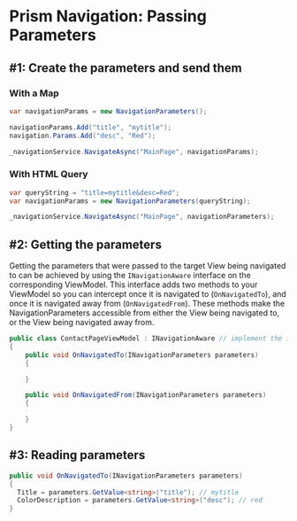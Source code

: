 # Prism Navigation: Passing Parameters

## #1: Create the parameters and send them

### With a Map

```c#
var navigationParams = new NavigationParameters();

navigationParams.Add("title", "mytitle");
navigation.Params.Add("desc", "Red");

_navigationService.NavigateAsync("MainPage", navigationParams);
```

### With HTML Query

```c#
var queryString = "title=mytitle&desc=Red";
var navigationParams = new NavigationParameters(queryString);

_navigationService.NavigateAsync("MainPage", navigationParameters);
```

## #2: Getting the parameters

Getting the parameters that were passed to the target View being navigated to can be achieved by using the `INavigationAware` interface on the corresponding ViewModel. This interface adds two methods to your ViewModel so you can intercept once it is navigated to (`OnNavigatedTo`), and once it is navigated away from (`OnNavigatedFrom`). These methods make the NavigationParameters accessible from either the View being navigated to, or the View being navigated away from.

```c#
public class ContactPageViewModel : INavigationAware // implement the interface and methods
{
    public void OnNavigatedTo(INavigationParameters parameters)
    {

    }

    public void OnNavigatedFrom(INavigationParameters parameters)
    {

    }
}
```

## #3: Reading parameters

```c#
public void OnNavigatedTo(INavigationParameters parameters)
{
  Title = parameters.GetValue<string>("title"); // mytitle
  ColorDescription = parameters.GetValue<string>("desc"); // red
}
```